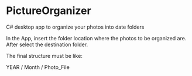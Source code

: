 # PictureOrganizer

C# desktop app to organize your photos into date folders

In the App, insert the folder location where the photos to be organized are.
After select the destination folder.

The final structure must be like:

YEAR / Month / Photo_File
